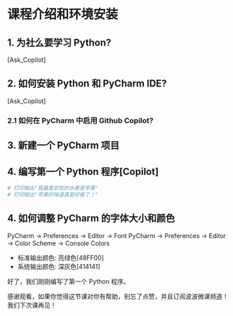 # 课程介绍和环境安装

## 1. 为社么要学习 Python?

[Ask_Copilot]

## 2. 如何安装 Python 和 PyCharm IDE?

[Ask_Copilot]

### 2.1 如何在 PyCharm 中启用 Github Copilot?

## 3. 新建一个 PyCharm 项目

## 4. 编写第一个 Python 程序[Copilot]

```py
# 打印输出"我最喜欢吃的水果是苹果"
# 打印输出"苹果的味道真是好极了！"
```

## 4. 如何调整 PyCharm 的字体大小和颜色

PyCharm -> Preferences -> Editor -> Font
PyCharm -> Preferences -> Editor -> Color Scheme -> Console Colors

- 标准输出颜色: 亮绿色[48FF00]
- 系统输出颜色: 深灰色[414141]

好了，我们刚刚编写了第一个 Python 程序。

感谢观看，如果你觉得这节课对你有帮助，别忘了点赞，并且订阅波波微课频道！我们下次课再见！
